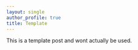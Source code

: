 ```yaml
---
layout: single
author_profile: true
title: Template
---
```

This is a template post and wont actually be used.
